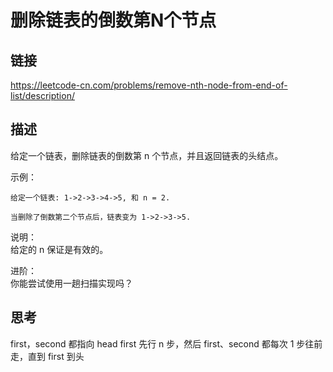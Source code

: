 # 删除链表的倒数第N个节点

## 链接
https://leetcode-cn.com/problems/remove-nth-node-from-end-of-list/description/

## 描述
给定一个链表，删除链表的倒数第 n 个节点，并且返回链表的头结点。  

示例：
```text
给定一个链表: 1->2->3->4->5, 和 n = 2.

当删除了倒数第二个节点后，链表变为 1->2->3->5.
```

说明：  
给定的 n 保证是有效的。  

进阶：  
你能尝试使用一趟扫描实现吗？  

## 思考

first，second 都指向 head
first 先行 n 步，然后 first、second 都每次 1 步往前走，直到 first 到头 

